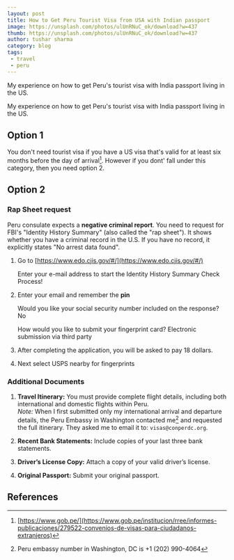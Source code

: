 ```yaml
---
layout: post
title: How to Get Peru Tourist Visa from USA with Indian passport
image: https://unsplash.com/photos/ulUnRNuC_ok/download?w=437
thumb: https://unsplash.com/photos/ulUnRNuC_ok/download?w=437
author: tushar sharma
category: blog
tags:
 - travel 
 - peru
---
```


My experience on how to get Peru's tourist visa with India passport living in the US.<!-- truncate_here -->

My experience on how to get Peru's tourist visa with India passport living in the US.

## Option 1

You don't need tourist visa if you have a US visa that's valid for at least six months before the day of arrival[^Peru]. However if you dont' fall under this category, then you need option 2.

## Option 2

### Rap Sheet request

Peru consulate expects a **negative criminal report**. You need to request for FBI's "Identity History Summary" (also called the "rap sheet"). It shows whether you have a criminal record in the U.S. If you have no record, it explicitly states "No arrest data found".

1. Go to [https://www.edo.cjis.gov/#/](https://www.edo.cjis.gov/#/)

    Enter your e-mail address to start the Identity History Summary Check Process!

2. Enter your email and remember the **pin**

    Would you like your social security number included on the response? 
    No

    How would you like to submit your fingerprint card? Electronic submission via third party


3. After completing the application, you will be asked to pay 18 dollars.

4. Next select USPS nearby for fingerprints

### Additional Documents

1. **Travel Itinerary:** You must provide complete flight details, including both international and domestic flights within Peru.  
   *Note:* When I first submitted only my international arrival and departure details, the Peru Embassy in Washington contacted me[^number] and requested the full itinerary. They asked me to email it to: `visas@conperdc.org`.

2. **Recent Bank Statements:** Include copies of your last three bank statements.

3. **Driver’s License Copy:** Attach a copy of your valid driver’s license.

4. **Original Passport:** Submit your original passport.

## References

[^Peru]: [https://www.gob.pe/](https://www.gob.pe/institucion/rree/informes-publicaciones/279522-convenios-de-visas-para-ciudadanos-extranjeros)
[^number]: Peru embassy number in Washington, DC is +1 (202) 990-4064